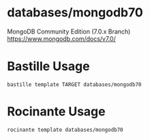 # databases/mongodb70
MongoDB Community Edition (7.0.x Branch)
https://www.mongodb.com/docs/v7.0/

# Bastille Usage
```shell
bastille template TARGET databases/mongodb70
```

# Rocinante Usage
```shell
rocinante template databases/mongodb70
```
